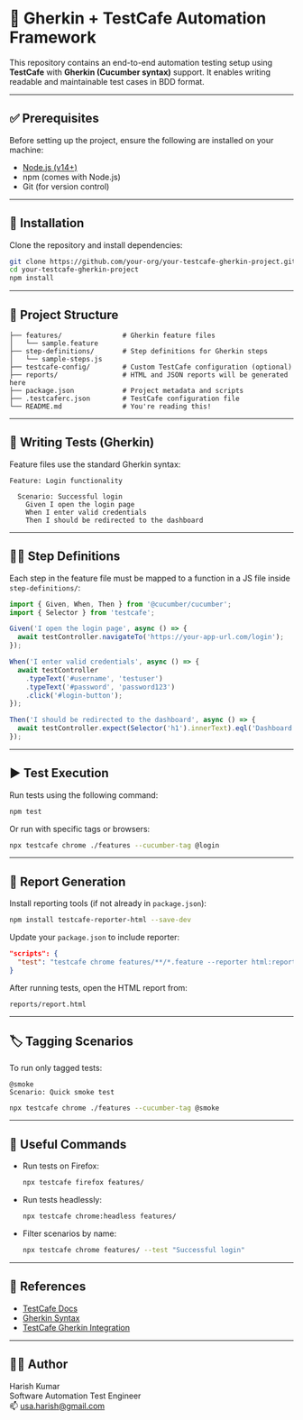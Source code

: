 # 🧪 Gherkin + TestCafe Automation Framework

This repository contains an end-to-end automation testing setup using **TestCafe** with **Gherkin (Cucumber syntax)** support. It enables writing readable and maintainable test cases in BDD format.

---

## ✅ Prerequisites

Before setting up the project, ensure the following are installed on your machine:

- [Node.js (v14+)](https://nodejs.org/en/)
- npm (comes with Node.js)
- Git (for version control)

---

## 🚀 Installation

Clone the repository and install dependencies:

```bash
git clone https://github.com/your-org/your-testcafe-gherkin-project.git
cd your-testcafe-gherkin-project
npm install
```

---

## 🧰 Project Structure

```
├── features/               # Gherkin feature files
│   └── sample.feature
├── step-definitions/       # Step definitions for Gherkin steps
│   └── sample-steps.js
├── testcafe-config/        # Custom TestCafe configuration (optional)
├── reports/                # HTML and JSON reports will be generated here
├── package.json            # Project metadata and scripts
├── .testcaferc.json        # TestCafe configuration file
└── README.md               # You're reading this!
```

---

## 📝 Writing Tests (Gherkin)

Feature files use the standard Gherkin syntax:

```gherkin
Feature: Login functionality

  Scenario: Successful login
    Given I open the login page
    When I enter valid credentials
    Then I should be redirected to the dashboard
```

---

## 🧑‍💻 Step Definitions

Each step in the feature file must be mapped to a function in a JS file inside `step-definitions/`:

```js
import { Given, When, Then } from '@cucumber/cucumber';
import { Selector } from 'testcafe';

Given('I open the login page', async () => {
  await testController.navigateTo('https://your-app-url.com/login');
});

When('I enter valid credentials', async () => {
  await testController
    .typeText('#username', 'testuser')
    .typeText('#password', 'password123')
    .click('#login-button');
});

Then('I should be redirected to the dashboard', async () => {
  await testController.expect(Selector('h1').innerText).eql('Dashboard');
});
```

---

## ▶️ Test Execution

Run tests using the following command:

```bash
npm test
```

Or run with specific tags or browsers:

```bash
npx testcafe chrome ./features --cucumber-tag @login
```

---

## 🧾 Report Generation

Install reporting tools (if not already in `package.json`):

```bash
npm install testcafe-reporter-html --save-dev
```

Update your `package.json` to include reporter:

```json
"scripts": {
  "test": "testcafe chrome features/**/*.feature --reporter html:reports/report.html"
}
```

After running tests, open the HTML report from:

```
reports/report.html
```

---

## 🏷️ Tagging Scenarios

To run only tagged tests:

```gherkin
@smoke
Scenario: Quick smoke test
```

```bash
npx testcafe chrome ./features --cucumber-tag @smoke
```

---

## 🧪 Useful Commands

- Run tests on Firefox:
  ```bash
  npx testcafe firefox features/
  ```

- Run tests headlessly:
  ```bash
  npx testcafe chrome:headless features/
  ```

- Filter scenarios by name:
  ```bash
  npx testcafe chrome features/ --test "Successful login"
  ```

---

## 📂 References

- [TestCafe Docs](https://testcafe.io/documentation)
- [Gherkin Syntax](https://cucumber.io/docs/gherkin/)
- [TestCafe Gherkin Integration](https://github.com/kiwigrid/testcafe-cucumber)

---

## 👨‍💻 Author

Harish Kumar  
Software Automation Test Engineer  
📫 usa.harish@gmail.com
